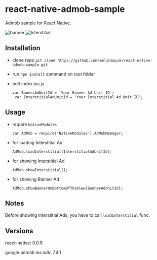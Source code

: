 # react-native-admob-sample
Admob sample for React Native.

![banner](http://i.imgur.com/M22Af8i.png)
![Interstitial](http://i.imgur.com/qUWfqeH.png)

## Installation
* clone repo
   `git clone https://github.com/melihmucuk/react-native-admob-sample.git`

* run `npm install` command on root folder

* edit index.ios.js
   <pre><code>var BannerAdUnitId = 'Your Banner Ad Unit ID';
   var InterstitialAdUnitId = 'Your Interstitial Ad Unit ID';</code></pre>

## Usage
* require `NativeModules`

  `var AdMob = require('NativeModules').AdMobManager;`
* for loading Interstitial Ad  

   `AdMob.loadInterstitial(InterstitialAdUnitId);`  
* for showing Interstitial Ad

   `AdMob.showInterstitial();`
* for showing Banner Ad

   `AdMob.showBannerOnBottomOfTheView(BannerAdUnitId);`

## Notes
Before showing Interstitial Ads, you have to call `loadInterstitial` func.

## Versions
react-native: 0.0.9

google admob ios sdk: 7.4.1
